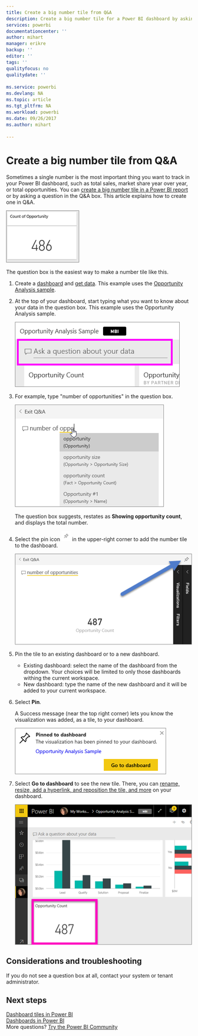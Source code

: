 ```yaml
---
title: Create a big number tile from Q&A
description: Create a big number tile for a Power BI dashboard by asking a question
services: powerbi
documentationcenter: ''
author: mihart
manager: erikre
backup: ''
editor: ''
tags: ''
qualityfocus: no
qualitydate: ''

ms.service: powerbi
ms.devlang: NA
ms.topic: article
ms.tgt_pltfrm: NA
ms.workload: powerbi
ms.date: 09/26/2017
ms.author: mihart

---
```

# Create a big number tile from Q&A
Sometimes a single number is the most important thing you want to track in your Power BI dashboard, such as total sales, market share year over year, or total opportunities. You can [create a big number tile in a Power BI report](powerbi-service-create-a-big-number-tile-from-a-power-bi-report.md) or by asking a question in the Q&A box. This article explains how to create one in Q&A.

![](media/power-bi-visualization-big-number/pbi_opptuntiescard.png)

The question box is the easiest way to make a number tile like this.

1. Create a [dashboard](powerbi-service-dashboards.md) and [get data](service-get-data.md). This example uses the [Opportunity Analysis sample](powerbi-sample-opportunity-analysis-take-a-tour.md).
2. At the top of your dashboard, start typing what you want to know about your data in the question box. This example uses the Opportunity Analysis sample.
   
   ![](media/power-bi-visualization-big-number/power-bi-q-and-a-box.png)
3. For example, type "number of opportunities" in the question box.
   
   ![](media/power-bi-visualization-big-number/power-bi-ask.png)
   
   The question box suggests, restates as **Showing opportunity count**, and displays the total number.  
4. Select the pin icon ![](media/power-bi-visualization-big-number/pbi_pintile.png) in the upper-right corner to add the number tile to the dashboard. 
   
   ![](media/power-bi-visualization-big-number/power-bi-pin.png)
5. Pin the tile to an existing dashboard or to a new dashboard. 
   
   * Existing dashboard: select the name of the dashboard from the dropdown. Your choices will be limited to only those dashboards withing the current workspace.
   * New dashboard: type the name of the new dashboard and it will be added to your current workspace.
6. Select **Pin**.
   
   A Success message (near the top right corner) lets you know the visualization was added, as a tile, to your dashboard.  
   
   ![](media/power-bi-visualization-big-number/power-bi-success.png)
7. Select **Go to dashboard** to see the new tile. There, you can [rename, resize, add a hyperlink, and reposition the tile, and more](powerbi-service-edit-a-tile-in-a-dashboard.md) on your dashboard. 
   
   ![](media/power-bi-visualization-big-number/power-bi-pinned.png)

## Considerations and troubleshooting
If you do not see a question box at all, contact your system or tenant administrator.

## Next steps
[Dashboard tiles in Power BI](powerbi-service-dashboard-tiles.md)  
[Dashboards in Power BI](powerbi-service-dashboards.md)  
More questions? [Try the Power BI Community](http://community.powerbi.com/)

